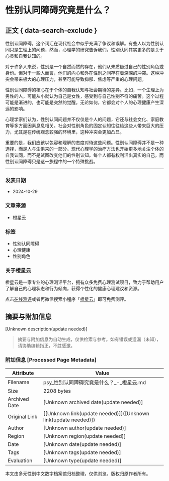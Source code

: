 # 性别认同障碍究竟是什么？

## 正文 { data-search-exclude }


性别认同障碍，这个词汇在现代社会中似乎充满了争议和误解。有些人以为性别认同只是生理上的问题，然而，心理学的研究告诉我们，性别认同其实更多的是关于心灵和自我认知的。

对于许多人来说，性别是一个自然而然的存在，他们从未质疑过自己的性别角色或身份。但对于一些人而言，他们的内心和外在性别之间存在着深深的冲突。这种冲突会带来极大的心理压力，甚至可能导致抑郁、焦虑等严重的心理问题。

性别认同障碍的核心在于个体的自我认知与社会期待的差异。比如，一个生理上为男性的人，可能从小就认为自己是女性，感受到与自己性别不符的痛苦。这个过程可能是渐进的，也可能是突然的觉醒。无论如何，它都会对个人的心理健康产生深远的影响。

心理学家们认为，性别认同问题并不仅仅是个人的问题，它还与社会文化、家庭教育等多方面因素息息相关。社会对性别角色的固定认知往往给这些人带来巨大的压力，尤其是在传统观念较强的环境里，这种冲突会更加凸显。

重要的是，我们应该以包容和理解的态度对待这些问题。性别认同障碍并不是一种选择，而是人与生俱来的一部分。现代心理学的治疗方法也开始更多地关注个体的自我认同，而不是试图改变他们的性别认知。每个人都有权利活出真实的自己，而性别认同障碍只是这一旅程中的一个特殊挑战。

---

### 发表日期

- 2024-10-29

### 文章来源

- 橙星云

### 标签

- 性别认同障碍
- 心理健康
- 性别角色

### 关于橙星云

橙星云是一家专业的心理测评平台，拥有众多免费心理测试项目，致力于帮助用户了解自己的心理状态和行为倾向，获得个性化的健康心理建议和资源。

点击[在线测评](https://psym.fenxapp.com?src=www)或者再微信搜索小程序「[橙星云](https://psym.fenxapp.com/?src=www)」即可免费测评。
<!-- tcd_original_link https://psy.fenxapp.com/archives/26752 -->


## 摘要与附加信息

<!-- tcd_abstract -->
[Unknown description(update needed)]
<!-- tcd_abstract_end -->

> 摘要与附加信息为自动生成，仅供检索与参考。如有错误或遗漏（未知），请协助编辑指正，不胜感激。

### 附加信息 [Processed Page Metadata]

| Attribute       | Value                                  |
|-----------------|----------------------------------------|
| Filename        | psy_性别认同障碍究竟是什么？_-_橙星云.md                             |
| Size            | 2208 bytes                           |
| Archived Date   | [Unknown archived date(update needed)]                             |
| Original Link   | [[Unknown link(update needed)]]([Unknown link(update needed)])                       |
| Author          | [Unknown author(update needed)]                               |
| Region          | [Unknown region(update needed)]                               |
| Date            | [Unknown date(update needed)]                                 |
| Tags            | [Unknown tags(update needed)]                                 |
| Evaluation            | [Unknown type(update needed)]                                 |
<!-- tcd_table_end -->

本文由多元性别中文数字档案馆归档整理，仅供浏览。版权归原作者所有。
